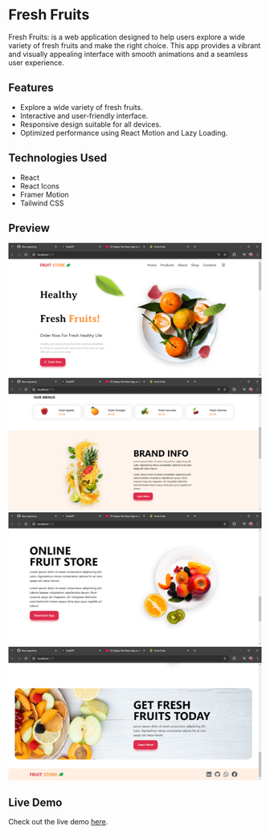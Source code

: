 # Fresh Fruits

Fresh Fruits: is a web application designed to help users explore a wide variety of fresh fruits and make the right choice. This app provides a vibrant and visually appealing interface with smooth animations and a seamless user experience.

## Features

- Explore a wide variety of fresh fruits.
- Interactive and user-friendly interface.
- Responsive design suitable for all devices.
- Optimized performance using React Motion and Lazy Loading.

## Technologies Used

- React
- React Icons
- Framer Motion
- Tailwind CSS

## Preview

![Preview Image 1](/preview/preview.png)
![Preview Image 2](/preview/preview1.png)
![Preview Image 3](/preview/preview2.png)
![Preview Image 4](/preview/preview3.png)


## Live Demo

Check out the live demo [here](https://mohammed-fawzzi.github.io/Fruits-Store/).
